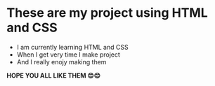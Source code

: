 # These are my project using HTML and CSS
* I am currently learning HTML and CSS 
* When I get very time I make project 
* And I really enojy making them
  
**HOPE YOU ALL LIKE THEM 😊😊**
